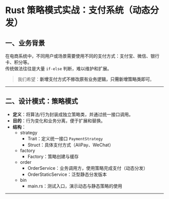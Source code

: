 # Rust 策略模式实战：支付系统（动态分发）

## 一、业务背景

在电商系统中，不同用户或场景需要使用不同的支付方式：支付宝、微信、银行卡、积分等。  
传统做法往往是大量 `if-else` 判断，难以维护和扩展。

> 我们希望：**新增支付方式不修改原有业务逻辑，只需新增策略类即可**。

---

## 二、设计模式：策略模式

- **定义**：将算法/行为封装成独立策略类，并通过统一接口调用。
- **目的**：行为变化和业务分离，便于扩展和替换。
- **结构**：
  - strategy
    - Trait：定义统一接口 `PaymentStrategy`
    - Struct：具体支付方式（AliPay、WeChat）
  - factory
    - Factory：策略创建与缓存
  - order
    - OrderService：业务调用方，使用策略完成支付（动态分发）
    - OrderStaticService：泛型静态分发版本
  - bin
    - main.rs：测试入口，演示动态与静态策略的使用
---